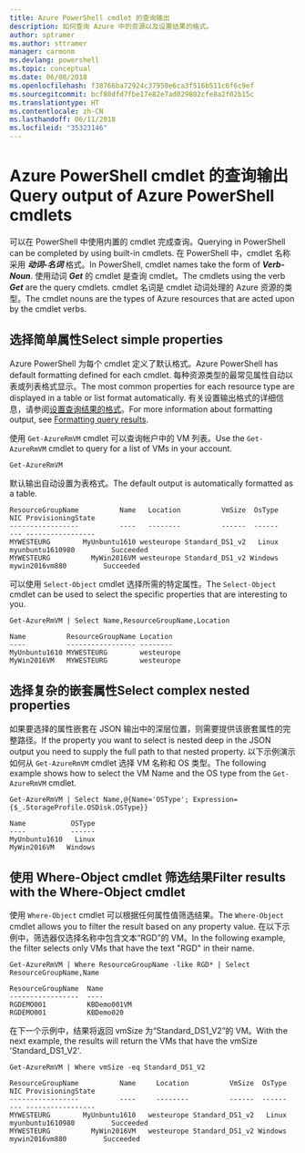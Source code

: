```yaml
---
title: Azure PowerShell cmdlet 的查询输出
description: 如何查询 Azure 中的资源以及设置结果的格式。
author: sptramer
ms.author: sttramer
manager: carmonm
ms.devlang: powershell
ms.topic: conceptual
ms.date: 06/08/2018
ms.openlocfilehash: f38766ba72924c37950e6ca3f516b511c6f6c9ef
ms.sourcegitcommit: bcf80dfd7fbe17e82e7ad029802cfe8a2f02b15c
ms.translationtype: HT
ms.contentlocale: zh-CN
ms.lasthandoff: 06/11/2018
ms.locfileid: "35323146"
---
```

# <a name="query-output-of-azure-powershell-cmdlets"></a><span data-ttu-id="f0349-103">Azure PowerShell cmdlet 的查询输出</span><span class="sxs-lookup"><span data-stu-id="f0349-103">Query output of Azure PowerShell cmdlets</span></span>

<span data-ttu-id="f0349-104">可以在 PowerShell 中使用内置的 cmdlet 完成查询。</span><span class="sxs-lookup"><span data-stu-id="f0349-104">Querying in PowerShell can be completed by using built-in cmdlets.</span></span> <span data-ttu-id="f0349-105">在 PowerShell 中，cmdlet 名称采用 **_动词-名词_** 格式。</span><span class="sxs-lookup"><span data-stu-id="f0349-105">In PowerShell, cmdlet names take the form of **_Verb-Noun_**.</span></span> <span data-ttu-id="f0349-106">使用动词 **_Get_** 的 cmdlet 是查询 cmdlet。</span><span class="sxs-lookup"><span data-stu-id="f0349-106">The cmdlets using the verb **_Get_** are the query cmdlets.</span></span> <span data-ttu-id="f0349-107">cmdlet 名词是 cmdlet 动词处理的 Azure 资源的类型。</span><span class="sxs-lookup"><span data-stu-id="f0349-107">The cmdlet nouns are the types of Azure resources that are acted upon by the cmdlet verbs.</span></span>

## <a name="select-simple-properties"></a><span data-ttu-id="f0349-108">选择简单属性</span><span class="sxs-lookup"><span data-stu-id="f0349-108">Select simple properties</span></span>

<span data-ttu-id="f0349-109">Azure PowerShell 为每个 cmdlet 定义了默认格式。</span><span class="sxs-lookup"><span data-stu-id="f0349-109">Azure PowerShell has default formatting defined for each cmdlet.</span></span> <span data-ttu-id="f0349-110">每种资源类型的最常见属性自动以表或列表格式显示。</span><span class="sxs-lookup"><span data-stu-id="f0349-110">The most common properties for each resource type are displayed in a table or list format automatically.</span></span> <span data-ttu-id="f0349-111">有关设置输出格式的详细信息，请参阅[设置查询结果的格式](formatting-output.md)。</span><span class="sxs-lookup"><span data-stu-id="f0349-111">For more information about formatting output, see [Formatting query results](formatting-output.md).</span></span>

<span data-ttu-id="f0349-112">使用 `Get-AzureRmVM` cmdlet 可以查询帐户中的 VM 列表。</span><span class="sxs-lookup"><span data-stu-id="f0349-112">Use the `Get-AzureRmVM` cmdlet to query for a list of VMs in your account.</span></span>

```azurepowershell-interactive
Get-AzureRmVM
```

<span data-ttu-id="f0349-113">默认输出自动设置为表格式。</span><span class="sxs-lookup"><span data-stu-id="f0349-113">The default output is automatically formatted as a table.</span></span>

```output
ResourceGroupName          Name   Location          VmSize  OsType              NIC ProvisioningState
-----------------          ----   --------          ------  ------              --- -----------------
MYWESTEURG        MyUnbuntu1610 westeurope Standard_DS1_v2   Linux myunbuntu1610980         Succeeded
MYWESTEURG          MyWin2016VM westeurope Standard_DS1_v2 Windows   mywin2016vm880         Succeeded
```

<span data-ttu-id="f0349-114">可以使用 `Select-Object` cmdlet 选择所需的特定属性。</span><span class="sxs-lookup"><span data-stu-id="f0349-114">The `Select-Object` cmdlet can be used to select the specific properties that are interesting to you.</span></span>

```azurepowershell-interactive
Get-AzureRmVM | Select Name,ResourceGroupName,Location
```

```output
Name          ResourceGroupName Location
----          ----------------- --------
MyUnbuntu1610 MYWESTEURG        westeurope
MyWin2016VM   MYWESTEURG        westeurope
```

## <a name="select-complex-nested-properties"></a><span data-ttu-id="f0349-115">选择复杂的嵌套属性</span><span class="sxs-lookup"><span data-stu-id="f0349-115">Select complex nested properties</span></span>

<span data-ttu-id="f0349-116">如果要选择的属性嵌套在 JSON 输出中的深层位置，则需要提供该嵌套属性的完整路径。</span><span class="sxs-lookup"><span data-stu-id="f0349-116">If the property you want to select is nested deep in the JSON output you need to supply the full path to that nested property.</span></span> <span data-ttu-id="f0349-117">以下示例演示如何从 `Get-AzureRmVM` cmdlet 选择 VM 名称和 OS 类型。</span><span class="sxs-lookup"><span data-stu-id="f0349-117">The following example shows how to select the VM Name and the OS type from the `Get-AzureRmVM` cmdlet.</span></span>

```azurepowershell-interactive
Get-AzureRmVM | Select Name,@{Name='OSType'; Expression={$_.StorageProfile.OSDisk.OSType}}
```

```output
Name           OSType
----           ------
MyUnbuntu1610   Linux
MyWin2016VM   Windows
```

## <a name="filter-results-with-the-where-object-cmdlet"></a><span data-ttu-id="f0349-118">使用 Where-Object cmdlet 筛选结果</span><span class="sxs-lookup"><span data-stu-id="f0349-118">Filter results with the Where-Object cmdlet</span></span>

<span data-ttu-id="f0349-119">使用 `Where-Object` cmdlet 可以根据任何属性值筛选结果。</span><span class="sxs-lookup"><span data-stu-id="f0349-119">The `Where-Object` cmdlet allows you to filter the result based on any property value.</span></span> <span data-ttu-id="f0349-120">在以下示例中，筛选器仅选择名称中包含文本“RGD”的 VM。</span><span class="sxs-lookup"><span data-stu-id="f0349-120">In the following example, the filter selects only VMs that have the text "RGD" in their name.</span></span>

```azurepowershell-interactive
Get-AzureRmVM | Where ResourceGroupName -like RGD* | Select ResourceGroupName,Name
```

```output
ResourceGroupName  Name
-----------------  ----
RGDEMO001          KBDemo001VM
RGDEMO001          KBDemo020
```

<span data-ttu-id="f0349-121">在下一个示例中，结果将返回 vmSize 为“Standard_DS1_V2”的 VM。</span><span class="sxs-lookup"><span data-stu-id="f0349-121">With the next example, the results will return the VMs that have the vmSize 'Standard_DS1_V2'.</span></span>

```azurepowershell-interactive
Get-AzureRmVM | Where vmSize -eq Standard_DS1_V2
```

```output
ResourceGroupName          Name     Location          VmSize  OsType              NIC ProvisioningState
-----------------          ----     --------          ------  ------              --- -----------------
MYWESTEURG        MyUnbuntu1610   westeurope Standard_DS1_v2   Linux myunbuntu1610980         Succeeded
MYWESTEURG          MyWin2016VM   westeurope Standard_DS1_v2 Windows   mywin2016vm880         Succeeded
```
